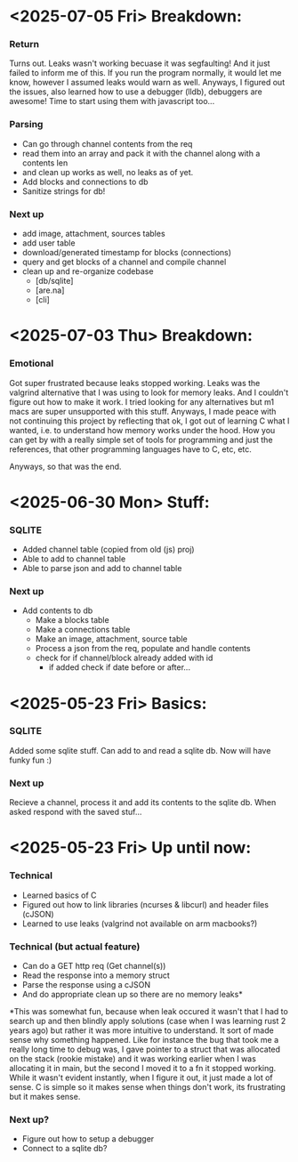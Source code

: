 # <2025-07-05 Fri> Breakdown:
### Return
Turns out. Leaks wasn't working becuase it was segfaulting! And it just failed to inform me of this. If you run the program normally, it would let me know, however I assumed leaks would warn as well. Anyways, I figured out the issues, also learned how to use a debugger (lldb), debuggers are awesome! Time to start using them with javascript too...

### Parsing
- Can go through channel contents from the req
- read them into an array and pack it with the channel along with a contents len
- and clean up works as well, no leaks as of yet.
- Add blocks and connections to db
- Sanitize strings for db!

### Next up
- add image, attachment, sources tables
- add user table
- download/generated timestamp for blocks (connections)
- query and get blocks of a channel and compile channel
- clean up and re-organize codebase
  - [db/sqlite]
  - [are.na]
  - [cli]

# <2025-07-03 Thu> Breakdown:
### Emotional
Got super frustrated because leaks stopped working. Leaks was the valgrind alternative that I was using to look for memory leaks. And I couldn't figure out how to make it work. I tried looking for any alternatives but m1 macs are super unsupported with this stuff. Anyways, I made peace with not continuing this project by reflecting that ok, I got out of learning C what I wanted, i.e. to understand how memory works under the hood. How you can get by with a really simple set of tools for programming and just the references, that other programming languages have to C, etc, etc.

Anyways, so that was the end.

# <2025-06-30 Mon> Stuff:
### SQLITE
- Added channel table (copied from old (js) proj)
- Able to add to channel table
- Able to parse json and add to channel table

### Next up
- Add contents to db
  - Make a blocks table
  - Make a connections table
  - Make an image, attachment, source table
  - Process a json from the req, populate and handle contents
  - check for if channel/block already added with id
	- if added check if date before or after...
	
# <2025-05-23 Fri> Basics:
### SQLITE
Added some sqlite stuff. Can add to and read a sqlite db. Now will have funky fun :)

### Next up
Recieve a channel, process it and add its contents to the sqlite db.
When asked respond with the saved stuf...

# <2025-05-23 Fri> Up until now:
### Technical
- Learned basics of C
- Figured out how to link libraries (ncurses & libcurl) and header files (cJSON)
- Learned to use leaks (valgrind not available on arm macbooks?)

### Technical (but actual feature)
- Can do a GET http req (Get channel(s))
- Read the response into a memory struct
- Parse the response using a cJSON
- And do appropriate clean up so there are no memory leaks*

*This was somewhat fun, because when leak occured it wasn't that I had to search up and then blindly apply solutions (case when I was learning rust 2 years ago) but rather it was more intuitive to understand. It sort of made sense why something happened. Like for instance the bug that took me a really long time to debug was, I gave pointer to a struct that was allocated on the stack (rookie mistake) and it was working earlier when I was allocating it in main, but the second I moved it to a fn it stopped working. While it wasn't evident instantly, when I figure it out, it just made a lot of sense. C is simple so it makes sense when things don't work, its frustrating but it makes sense.

### Next up?
- Figure out how to setup a debugger
- Connect to a sqlite db?
